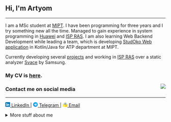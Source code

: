 ## Hi, I'm Artyom
---

I am a MSc student at [MIPT](https://mipt.ru/english/).
I have been programming for three years and I try something new all the time.
Managed to gain experience in system programming in
[Huawei](https://career.huawei.ru/rri/en/) and [ISP RAS](https://www.ispras.ru/).
I am also learning Web Backend Development while leading a team,
which is developing [StudOko Web application](https://studoko.atp-fivt.org) in Kotlin/Java for ATP department at MIPT.

Currently developing several [projects](#projects) and working in
[ISP RAS](https://www.ispras.ru/en/)
over a static analyzer
[Svace](https://www.ispras.ru/en/technologies/svace/) by Samsung.



### My CV is [here](https://github.com/temikfart/temikfart/blob/main/CV/pdf/cv-en.pdf).

<a href="https://github.com/anuraghazra/github-readme-stats">
    <img align="right" src="https://github-readme-stats.vercel.app/api?username=temikfart&hide=contribs&hide_title=false&show_icons=true&include_all_commits=true&count_private=true&custom_title=GitHub%20Stats"/>
</a>

### Contact me on social media
---

<a href="https://linkedin.com/in/artyom-fartygin-61890024a">
    <img src="CV/images/linkedin.png" alt="LinkedIn" width="15"/>
    LinkedIn
</a>
|
<a href="https://t.me/temikfart">
    <img src="CV/images/telegram.png" alt="LinkedIn" width="15"/>
    Telegram
</a>
|
<a href="mailto:xadintak1@mail.ru">
    <img src="CV/images/email.png" alt="LinkedIn" width="15"/>
    Email
</a>


&NewLine;
<details>
<summary>More stuff about me</summary>


### What I'm currently learning
---

Now, I study Data Flow Analysis (DFA) at work 
and [the Rust language](https://www.rust-lang.org/) in my free time.



### Projects
---

* **[C++]** [sql2cypher](https://github.com/temikfart/sql2cypher)
is a **unique** tool, which allows you to translate your queries
when migrating from RDBMS (Microsoft SQL Server) into GDBMS (Neo4j).

* **[C++]** [logger](https://github.com/temikfart/logger)
is a very lightweight, flexible, simple and universal logger for C++ projects.
It supports different formats (in e.g. json), colors, can write logs
in some places (files, stdout) and so on.

* **[Kotlin]** [StudOko](https://studoko.atp-fivt.org)
is a web application that will allow the Department of ATP at the MIPT
to issue and accept homework for students, control access to a server cluster
and department's GitLab.



### Skills
---

<a href="https://github.com/anuraghazra/github-readme-stats">
    <img align="right" src="https://github-readme-stats.vercel.app/api/top-langs/?username=temikfart&hide=Common%20Lisp,Jupyter%20Notebook,TeX&layout=compact&langs_count=6&exclude_repo=GIS-Excelsior&custom_title=Most%20used%20languages%20on%20GitHub"/>
</a>

* **Languages:** Java, C/C++, Kotlin and a little bit Rust, Python
* **DBMS:** PostgreSQL, Microsoft SQL Server, Neo4j
* **DevOps:** Docker, CI/CD on GitHub and GitLab, Jenkins
* **Agile:** Scrum & Kanban in [Jira](https://www.atlassian.com/ru/software/jira)

See more in my [CV](https://github.com/temikfart/temikfart/blob/main/CV/pdf/cv-en.pdf).


</details>

